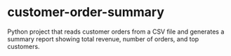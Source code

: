 # customer-order-summary
Python project that reads customer orders from a CSV file and generates a summary report showing total revenue, number of orders, and top customers.
